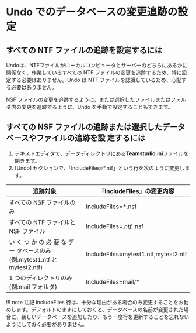 # Undo でのデータベースの変更追跡の設定

## すべての NTF ファイルの追跡を設定するには
Undoは、NTFファイルがローカルコンピュータとサーバーのどちらにあるかに関係なく、作業しているすべての NTF ファイルの変更を追跡するため、特に設定する必要はありません。Undo は NTF ファイルを認識しているため、心配する必要はありません。

NSF ファイルの変更を追跡するように、または選択したファイルまたはフォルダ内の変更を追跡するように、Undo を手動で設定することもできます。

## すべての NSF ファイルの追跡または選択したデータベースやファイルの追跡を設 定するには
1. テキストエディタで、データディレクトリにある**Teamstudio.ini**ファイルを開きます。
2. [Undo] セクションで、「IncludeFiles=*.ntf」という行を次のように変更します。

| 追跡対象 | 「IncludeFiles」の変更内容 |
| --- | --- |
| すべての NSF ファイルのみ | IncludeFiles=*.nsf |
| すべての NTF ファイルと NSF ファイル | IncludeFiles=*.ntf,*.nsf |
| い く つ か の 必 要 な デ ー タベースのみ(例:mytest1.ntf と mytest2.ntf) | IncludeFiles=mytest1.ntf,mytest2.ntf |
| 1 つのディレクトリのみ (例:mail フォルダ) | IncludeFiles=mail/* |

!!! note
    注記 IncludeFiles 行は、十分な理由がある場合のみ変更することをお勧めします。デフォルトのままにしておくと、データベースの名前が変更された場合に、新しいデータベースを追加したり、もう一度行を更新することを忘れないようにしておく必要がありません。

